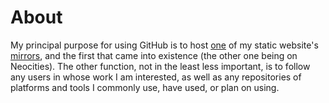 <h1>About</h1>

<p>
My principal purpose for using GitHub is to host <a href= "https://robertoqsx.github.io">one</a> of my static website's <a href="https://app.singlelink.co/u/robertoqs">mirrors</a>, and the first that came into existence (the other one being on Neocities). The other function, not in the least less important, is to follow any users in whose work I am interested, as well as any repositories of platforms and tools I commonly use, have used, or plan on using.
</p>
